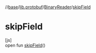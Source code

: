 //[base](../../../index.md)/[lib.protobuf](../index.md)/[BinaryReader](index.md)/[skipField](skip-field.md)

# skipField

[js]\
open fun [skipField](skip-field.md)()
